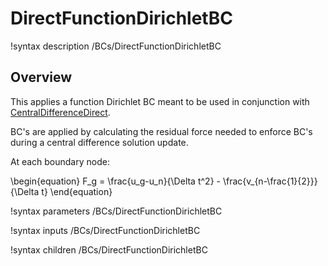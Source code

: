 # DirectFunctionDirichletBC

!syntax description /BCs/DirectFunctionDirichletBC

## Overview

This applies a function Dirichlet BC meant to be used in conjunction with [CentralDifferenceDirect](source/timeintegrators/CentralDifferenceDirect.md).

BC's are applied by calculating the residual force needed to enforce BC's during a central difference solution update.

At each boundary node:

\begin{equation}
    F_g = \frac{u_g-u_n}{\Delta t^2} - \frac{v_{n-\frac{1}{2}}}{\Delta t}
\end{equation}

!syntax parameters /BCs/DirectFunctionDirichletBC

!syntax inputs /BCs/DirectFunctionDirichletBC

!syntax children /BCs/DirectFunctionDirichletBC
